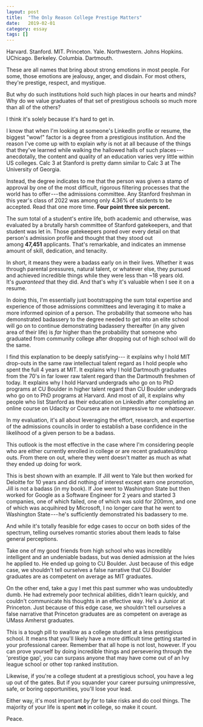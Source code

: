 ```yaml
---
layout: post
title:  "The Only Reason College Prestige Matters"
date:   2019-02-01
category: essay
tags: []
---
```


Harvard. Stanford. MIT. Princeton. Yale. Northwestern. Johns Hopkins. UChicago. Berkeley. Columbia. Dartmouth.

These are all names that bring about strong emotions in most people. For some, those emotions are jealousy, anger, and disdain. For most others, they're prestige, respect, and mystique.

But why do such institutions hold such high places in our hearts and minds? Why do we value graduates of that set of prestigious schools so much more than all of the others?

I think it's solely because it's hard to get in.

I know that when I'm looking at someone's LinkedIn profile or resume, the biggest "wow!" factor is a degree from a prestigious institution. And the reason I've come up with to explain *why* is not at all because of the things that they've learned while walking the hallowed halls of such places --- anecdotally, the content and quality of an education varies very little within US colleges. Calc 3 at Stanford is pretty damn similar to Calc 3 at The University of Georgia.

Instead, the degree indicates to me that the person was given a stamp of approval by one of the most difficult, rigorous filtering processes that the world has to offer --- the admissions committee. Any Stanford freshman in this year's class of 2022 was among only 4.36% of students to be accepted. Read that one more time. **Four point three six percent.**

The sum total of a student's entire life, both academic and otherwise, was evaluated by a brutally harsh committee of Stanford gatekeepers, and that student was let in. Those gatekeepers pored over every detail on that person's admission profile and thought that they stood out among **47,451** applicants. That's remarkable, and indicates an immense amount of skill, dedication, and tenacity.

In short, it means they were a badass early on in their lives. Whether it was through parental pressures, natural talent, or whatever else, they pursued and achieved incredible things while they were less than ~18 years old. It's *guaranteed* that they did. And that's why it's valuable when I see it on a resume.

In doing this, I'm essentially just bootstrapping the sum total expertise and experience of those admissions committees and leveraging it to make a more informed opinion of a person. The probability that someone who has demonstrated badassery to the degree needed to get into an elite school will go on to continue demonstrating badassery thereafter (in any given area of their life) is *far* higher than the probability that someone who graduated from community college after dropping out of high school will do the same.

I find this explanation to be deeply satisfying--- it explains why I hold MIT drop-outs in the same raw intellectual talent regard as I hold people who spent the full 4 years at MIT. It explains why I hold Dartmouth graduates from the 70's in far lower raw talent regard than the Dartmouth freshmen of today. It explains why I hold Harvard undergrads who go on to PhD programs at CU Boulder in higher talent regard than CU Boulder undergrads who go on to PhD programs at Harvard. And most of all, it explains why people who list Stanford as their education on LinkedIn after completing an online course on Udacity or Coursera are not impressive to me *whatsoever*.

In my evaluation, it's all about leveraging the effort, research, and expertise of the admissions councils in order to establish a base confidence in the likelihood of a given person to be a badass.

This outlook is the most effective in the case where I'm considering people who are either currently enrolled in college or are recent graduates/drop outs. From there on out, where they went doesn't matter as much as what they ended up doing for work.

This is best shown with an example. If Jill went to Yale but then worked for Deloitte for 10 years and did nothing of interest except earn one promotion, Jill is not a badass (in my book). If Joe went to Washington State but then worked for Google as a Software Engineer for 2 years and started 3 companies, one of which failed, one of which was sold for 200mm, and one of which was acquihired by Microsoft, I no longer care that he went to Washington State --- he's sufficiently demonstrated his badassery to me.

And while it's totally feasible for edge cases to occur on both sides of the spectrum, telling ourselves romantic stories about them leads to false general perceptions.

Take one of my good friends from high school who was incredibly intelligent and an undeniable badass, but was denied admission at the Ivies he applied to. He ended up going to CU Boulder. Just because of this edge case, we shouldn't tell ourselves a false narrative that CU Boulder graduates are as competent on average as MIT graduates.

On the other end, take a guy I met this past summer who was undoubtedly dumb. He had extremely poor technical abilities, didn't learn quickly, and couldn't communicate his thoughts in an effective way. He's a Junior at Princeton. Just because of this edge case, we shouldn't tell ourselves a false narrative that Princeton graduates are as competent on average as UMass Amherst graduates.

This is a tough pill to swallow as a college student at a less prestigious school. It means that you'll likely have a more difficult time getting started in your professional career. Remember that all hope is not lost, however. If you can prove yourself by doing incredible things and persevering through the 'prestige gap', you can surpass anyone that may have come out of an Ivy league school or other top ranked institution.

Likewise, if you're a college student at a prestigious school, you have a leg up out of the gates. But if you squander your career pursuing unimpressive, safe, or boring opportunities, you'll lose your lead.

Either way, it's most important *by far* to take risks and do cool things. The majority of your life is spent **not** in college, so make it count.

Peace.